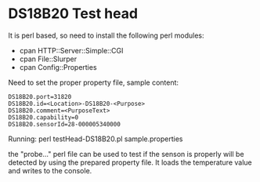 DS18B20 Test head
=

It is perl based, so need to install the following perl modules:
* cpan HTTP::Server::Simple::CGI
* cpan File::Slurper
* cpan Config::Properties

Need to set the proper property file, sample content:
```
DS18B20.port=31820
DS18B20.id=<Location>-DS18B20-<Purpose>
DS18B20.comment=<PurposeText>
DS18B20.capability=0
DS18B20.sensorId=28-000005340000
```

Running: perl testHead-DS18B20.pl sample.properties

the "probe..." perl file can be used to test if the senson is properly will be detected by using the prepared property file. It loads the temperature value and writes to the console.





